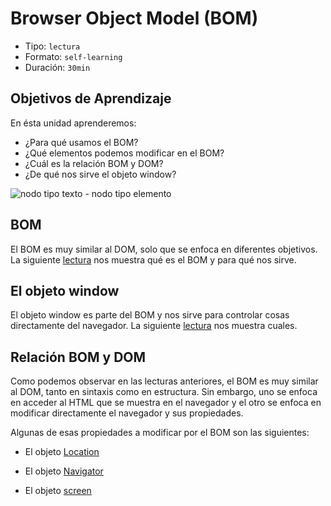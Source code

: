 # Browser Object Model (BOM)

- Tipo: `lectura`
- Formato: `self-learning`
- Duración: `30min`

## Objetivos de Aprendizaje

En ésta unidad aprenderemos:

- ¿Para qué usamos el BOM?
- ¿Qué elementos podemos modificar en el BOM?
- ¿Cuál es la relación BOM y DOM?
- ¿De qué nos sirve el objeto window?

![nodo tipo texto - nodo tipo elemento](http://librosweb.es/img/ajax/f0501.gif)

## BOM

El BOM es muy similar al DOM, solo que se enfoca en diferentes objetivos.
La siguiente [lectura](http://librosweb.es/libro/ajax/capitulo_5.html)
nos muestra qué es el BOM y para qué nos sirve.

## El objeto window

El objeto window es parte del BOM y nos sirve para controlar cosas directamente
del navegador.
La siguiente [lectura](http://librosweb.es/libro/ajax/capitulo_5/el_objeto_window.html)
nos muestra cuales.

## Relación BOM y DOM

Como podemos observar en las lecturas anteriores, el BOM es muy similar al DOM,
tanto en sintaxis como en estructura. Sin embargo, uno se enfoca en acceder al
HTML que se muestra en el navegador y el otro se enfoca en modificar
directamente el navegador y sus propiedades.

Algunas de esas propiedades a modificar por el BOM son las siguientes:

- El objeto [Location](http://librosweb.es/libro/ajax/capitulo_5/el_objeto_location.html)

- El objeto [Navigator](http://librosweb.es/libro/ajax/capitulo_5/el_objeto_navigator.html)

- El objeto [screen](http://librosweb.es/libro/ajax/capitulo_5/el_objeto_screen.html)
